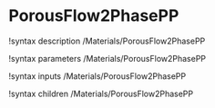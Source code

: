 <!-- MOOSE Documentation Stub: Remove this when content is added. -->

# PorousFlow2PhasePP
!syntax description /Materials/PorousFlow2PhasePP

!syntax parameters /Materials/PorousFlow2PhasePP

!syntax inputs /Materials/PorousFlow2PhasePP

!syntax children /Materials/PorousFlow2PhasePP
